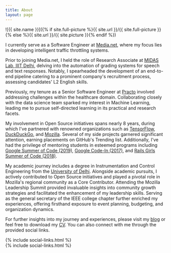 ```yaml
---
title: About
layout: page
---
```

![{{ site.name }}]({% if site.full-picture %}{{ site.url }}/{{ site.full-picture }}{% else %}{{ site.url }}/{{ site.picture }}{% endif %})

I currently serve as a Software Engineer at <a href="https://media.net" target="_blank" class="link">Media.net</a>, where my focus lies in developing intelligent traffic throttling systems.

Prior to joining Media.net, I held the role of Research Associate at <a href="https://midas.iiitd.ac.in/" target="_blank" class="link">MIDAS Lab, IIIT Delhi</a>, delving into the automation of grading systems for speech and text responses. Notably, I spearheaded the development of an end-to-end pipeline catering to a prominent company's recruitment process, assessing candidates' L2 English skills.

Previously, my tenure as a Senior Software Engineer at <a href="https://practo.com/" target="_blank" class="link">Practo</a> involved addressing challenges within the healthcare domain. Collaborating closely with the data science team sparked my interest in Machine Learning, leading me to pursue self-directed learning in its practical and research facets.

My involvement in Open Source initiatives spans nearly 8 years, during which I've partnered with renowned organizations such as <a href="https://github.com/tensorflow/tfjs" target="_blank" class="link">TensorFlow</a>, <a href="https://github.com/duckduckgo" target="_blank" class="link">DuckDuckGo</a>, and <a href="https://people.mozilla.org/p/manrajsingh" target="_blank" class="link">Mozilla</a>. Several of my side projects garnered significant attention, earning placements on GitHub's Trending list. Additionally, I've had the privilege of mentoring students in esteemed programs including <a href="https://summerofcode.withgoogle.com/archive/2019/projects/6561581775716352/" target="_blank" class="link">Google Summer of Code (2019)</a>, <a href="https://codein.withgoogle.com/archive/2017/" target="_blank" class="link">Google Code-In (2017)</a>, and <a href="https://railsgirlssummerofcode.org/" target="_blank" class="link">Rails Girls Summer of Code (2018)</a>.

My academic journey includes a degree in Instrumentation and Control Engineering from the <a href="http://www.nsit.ac.in/" target="_blank" class="link">University of Delhi</a>. Alongside academic pursuits, I actively contributed to Open Source initiatives and played a pivotal role in Mozilla's regional community as a Core Contributor. Attending the Mozilla Leadership Summit provided invaluable insights into community growth strategies and facilitated the enhancement of my leadership skills. Serving as the general secretary of the IEEE college chapter further enriched my experiences, offering firsthand exposure to event planning, budgeting, and organization dynamics.

For further insights into my journey and experiences, please visit my <a href="{{ site.url }}/blog/" target="_blank" class="link">blog</a> or feel free to download my <a class="link" href="{{ site.url }}/{{ site.resume-url }}" target="_blank">CV</a>. You can also connect with me through the provided social links.

<section class="list">
    {% include social-links.html %}
</section>

<section class="list">
    {% include social-links.html %}
</section>